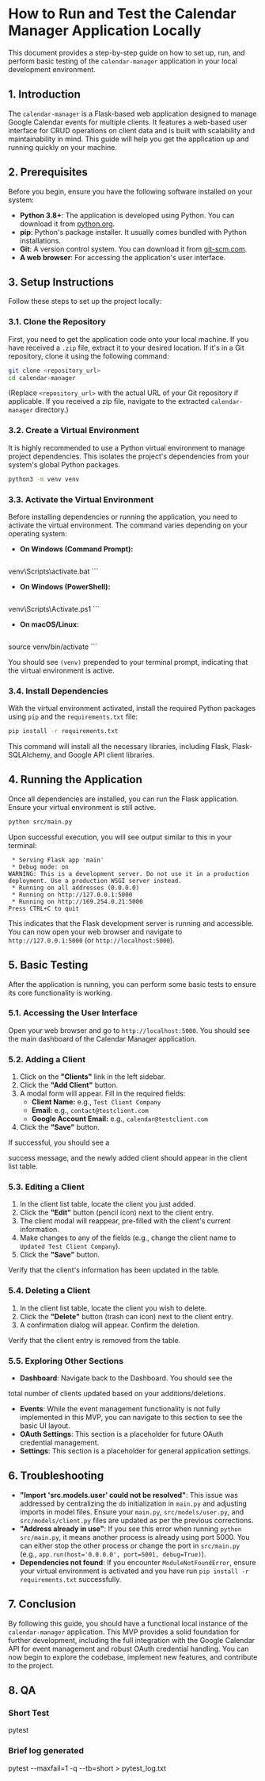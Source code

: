 # How to Run and Test the Calendar Manager Application Locally

This document provides a step-by-step guide on how to set up, run, and perform basic testing of the `calendar-manager` application in your local development environment.

## 1. Introduction

The `calendar-manager` is a Flask-based web application designed to manage Google Calendar events for multiple clients. It features a web-based user interface for CRUD operations on client data and is built with scalability and maintainability in mind. This guide will help you get the application up and running quickly on your machine.

## 2. Prerequisites

Before you begin, ensure you have the following software installed on your system:

*   **Python 3.8+**: The application is developed using Python. You can download it from [python.org](https://www.python.org/downloads/).
*   **pip**: Python's package installer. It usually comes bundled with Python installations.
*   **Git**: A version control system. You can download it from [git-scm.com](https://git-scm.com/downloads).
*   **A web browser**: For accessing the application's user interface.

## 3. Setup Instructions

Follow these steps to set up the project locally:

### 3.1. Clone the Repository

First, you need to get the application code onto your local machine. If you have received a `.zip` file, extract it to your desired location. If it's in a Git repository, clone it using the following command:

```bash
git clone <repository_url>
cd calendar-manager
```

(Replace `<repository_url>` with the actual URL of your Git repository if applicable. If you received a zip file, navigate to the extracted `calendar-manager` directory.)

### 3.2. Create a Virtual Environment

It is highly recommended to use a Python virtual environment to manage project dependencies. This isolates the project's dependencies from your system's global Python packages.

```bash
python3 -m venv venv
```

### 3.3. Activate the Virtual Environment

Before installing dependencies or running the application, you need to activate the virtual environment. The command varies depending on your operating system:

*   **On Windows (Command Prompt):**
    ```cmd
venv\Scripts\activate.bat
    ```
*   **On Windows (PowerShell):**
    ```powershell
venv\Scripts\Activate.ps1
    ```
*   **On macOS/Linux:**
    ```bash
source venv/bin/activate
    ```

You should see `(venv)` prepended to your terminal prompt, indicating that the virtual environment is active.

### 3.4. Install Dependencies

With the virtual environment activated, install the required Python packages using `pip` and the `requirements.txt` file:

```bash
pip install -r requirements.txt
```

This command will install all the necessary libraries, including Flask, Flask-SQLAlchemy, and Google API client libraries.

## 4. Running the Application

Once all dependencies are installed, you can run the Flask application. Ensure your virtual environment is still active.

```bash
python src/main.py
```

Upon successful execution, you will see output similar to this in your terminal:

```
 * Serving Flask app 'main'
 * Debug mode: on
WARNING: This is a development server. Do not use it in a production deployment. Use a production WSGI server instead.
 * Running on all addresses (0.0.0.0)
 * Running on http://127.0.0.1:5000
 * Running on http://169.254.0.21:5000
Press CTRL+C to quit
```

This indicates that the Flask development server is running and accessible. You can now open your web browser and navigate to `http://127.0.0.1:5000` (or `http://localhost:5000`).

## 5. Basic Testing

After the application is running, you can perform some basic tests to ensure its core functionality is working.

### 5.1. Accessing the User Interface

Open your web browser and go to `http://localhost:5000`. You should see the main dashboard of the Calendar Manager application.

### 5.2. Adding a Client

1.  Click on the **"Clients"** link in the left sidebar.
2.  Click the **"Add Client"** button.
3.  A modal form will appear. Fill in the required fields:
    *   **Client Name:** e.g., `Test Client Company`
    *   **Email:** e.g., `contact@testclient.com`
    *   **Google Account Email:** e.g., `calendar@testclient.com`
4.  Click the **"Save"** button.

If successful, you should see a 


success message, and the newly added client should appear in the client list table.

### 5.3. Editing a Client

1.  In the client list table, locate the client you just added.
2.  Click the **"Edit"** button (pencil icon) next to the client entry.
3.  The client modal will reappear, pre-filled with the client's current information.
4.  Make changes to any of the fields (e.g., change the client name to `Updated Test Client Company`).
5.  Click the **"Save"** button.

Verify that the client's information has been updated in the table.

### 5.4. Deleting a Client

1.  In the client list table, locate the client you wish to delete.
2.  Click the **"Delete"** button (trash can icon) next to the client entry.
3.  A confirmation dialog will appear. Confirm the deletion.

Verify that the client entry is removed from the table.

### 5.5. Exploring Other Sections

*   **Dashboard**: Navigate back to the Dashboard. You should see the 


total number of clients updated based on your additions/deletions.
*   **Events**: While the event management functionality is not fully implemented in this MVP, you can navigate to this section to see the basic UI layout.
*   **OAuth Settings**: This section is a placeholder for future OAuth credential management.
*   **Settings**: This section is a placeholder for general application settings.

## 6. Troubleshooting

*   **"Import 'src.models.user' could not be resolved"**: This issue was addressed by centralizing the `db` initialization in `main.py` and adjusting imports in model files. Ensure your `main.py`, `src/models/user.py`, and `src/models/client.py` files are updated as per the previous corrections.
*   **"Address already in use"**: If you see this error when running `python src/main.py`, it means another process is already using port 5000. You can either stop the other process or change the port in `src/main.py` (e.g., `app.run(host='0.0.0.0', port=5001, debug=True)`).
*   **Dependencies not found**: If you encounter `ModuleNotFoundError`, ensure your virtual environment is activated and you have run `pip install -r requirements.txt` successfully.

## 7. Conclusion

By following this guide, you should have a functional local instance of the `calendar-manager` application. This MVP provides a solid foundation for further development, including the full integration with the Google Calendar API for event management and robust OAuth credential handling. You can now begin to explore the codebase, implement new features, and contribute to the project.

## 8. QA
### Short Test
pytest
### Brief log generated
pytest --maxfail=1 -q --tb=short > pytest_log.txt


